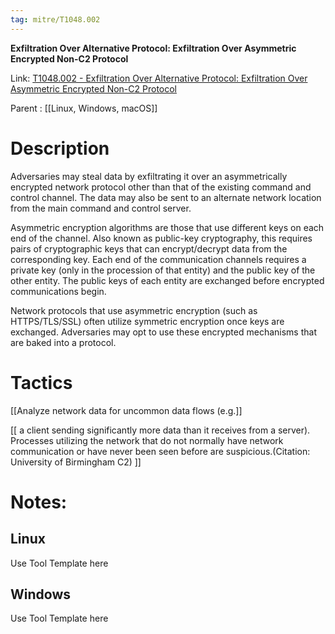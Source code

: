 ```yaml
---
tag: mitre/T1048.002
---
```


**Exfiltration Over Alternative Protocol: Exfiltration Over Asymmetric Encrypted Non-C2 Protocol**

Link: [T1048.002 - Exfiltration Over Alternative Protocol: Exfiltration Over Asymmetric Encrypted Non-C2 Protocol](https://attack.mitre.org/techniques/T1048/002)

Parent : [[Linux, Windows, macOS]]


# Description

Adversaries may steal data by exfiltrating it over an asymmetrically encrypted network protocol other than that of the existing command and control channel. The data may also be sent to an alternate network location from the main command and control server. 

Asymmetric encryption algorithms are those that use different keys on each end of the channel. Also known as public-key cryptography, this requires pairs of cryptographic keys that can encrypt/decrypt data from the corresponding key. Each end of the communication channels requires a private key (only in the procession of that entity) and the public key of the other entity. The public keys of each entity are exchanged before encrypted communications begin. 

Network protocols that use asymmetric encryption (such as HTTPS/TLS/SSL) often utilize symmetric encryption once keys are exchanged. Adversaries may opt to use these encrypted mechanisms that are baked into a protocol. 

# Tactics


[[Analyze network data for uncommon data flows (e.g.]]

[[ a client sending significantly more data than it receives from a server). Processes utilizing the network that do not normally have network communication or have never been seen before are suspicious.(Citation: University of Birmingham C2) ]]


# Notes:

## Linux

Use Tool Template here

## Windows

Use Tool Template here